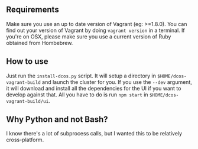 ## Requirements
Make sure you use an up to date version of Vagrant (eg: >=1.8.0). You can find
out your version of Vagrant by doing `vagrant version` in a terminal. If you're
on OSX, please make sure you use a current version of Ruby obtained from
Hombebrew.

## How to use
Just run the `install-dcos.py` script. It will setup a directory in `$HOME/dcos-vagrant-build` and launch the cluster for you.
If you use the `--dev` argument, it will download and install all the dependencies for the UI if you want to develop against that.
All you have to do is run `npm start` in `$HOME/dcos-vagrant-build/ui`.

## Why Python and not Bash?
I know there's a lot of subprocess calls, but I wanted this to be relatively cross-platform.
